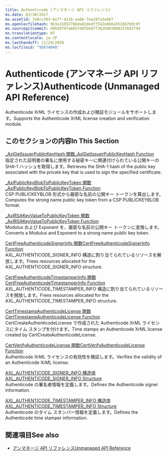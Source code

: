 ```yaml
---
title: Authenticode (アンマネージ API リファレンス)
ms.date: 03/30/2017
ms.assetid: 7e8cc303-6e77-4116-aa8b-7ea297a3a467
ms.openlocfilehash: 9b3e1585278bda82dedf7542e866a551867b9c9f
ms.sourcegitcommit: d8020797a6657d0fbbdff362b80300815f682f94
ms.translationtype: HT
ms.contentlocale: ja-JP
ms.lasthandoff: 11/24/2020
ms.locfileid: "95674048"
---
```

# <a name="authenticode-unmanaged-api-reference"></a><span data-ttu-id="0a2e3-102">Authenticode (アンマネージ API リファレンス)</span><span class="sxs-lookup"><span data-stu-id="0a2e3-102">Authenticode (Unmanaged API Reference)</span></span>

<span data-ttu-id="0a2e3-103">Authenticode XrML ライセンスの作成および検証モジュールをサポートします。</span><span class="sxs-lookup"><span data-stu-id="0a2e3-103">Supports the Authenticode XrML license creation and verification module.</span></span>  
  
## <a name="in-this-section"></a><span data-ttu-id="0a2e3-104">このセクションの内容</span><span class="sxs-lookup"><span data-stu-id="0a2e3-104">In This Section</span></span>  

 [<span data-ttu-id="0a2e3-105">_AxlGetIssuerPublicKeyHash 関数</span><span class="sxs-lookup"><span data-stu-id="0a2e3-105">_AxlGetIssuerPublicKeyHash Function</span></span>](axlgetissuerpublickeyhash-function.md)  
 <span data-ttu-id="0a2e3-106">指定された証明書の署名に使用する秘密キーに関連付けられている公開キーの SHA-1 ハッシュを取得します。</span><span class="sxs-lookup"><span data-stu-id="0a2e3-106">Retrieves the SHA-1 hash of the public key associated with the private key that is used to sign the specified certificate.</span></span>  
  
 [<span data-ttu-id="0a2e3-107">_AxlPublicKeyBlobToPublicKeyToken 関数</span><span class="sxs-lookup"><span data-stu-id="0a2e3-107">_AxlPublicKeyBlobToPublicKeyToken Function</span></span>](axlpublickeyblobtopublickeytoken-function.md)  
 <span data-ttu-id="0a2e3-108">CSP PUBLICKEYBLOB 形式から厳密な名前の公開キー トークンを算出します。</span><span class="sxs-lookup"><span data-stu-id="0a2e3-108">Computes the strong name public key token from a CSP PUBLICKEYBLOB format.</span></span>  
  
 [<span data-ttu-id="0a2e3-109">_AxlRSAKeyValueToPublicKeyToken 関数</span><span class="sxs-lookup"><span data-stu-id="0a2e3-109">_AxlRSAKeyValueToPublicKeyToken Function</span></span>](axlrsakeyvaluetopublickeytoken-function.md)  
 <span data-ttu-id="0a2e3-110">Modulus および Exponent を、厳密な名前の公開キー トークンに変換します。</span><span class="sxs-lookup"><span data-stu-id="0a2e3-110">Converts a Modulus and Exponent to a strong name public key token.</span></span>  
  
 [<span data-ttu-id="0a2e3-111">CertFreeAuthenticodeSignerInfo 関数</span><span class="sxs-lookup"><span data-stu-id="0a2e3-111">CertFreeAuthenticodeSignerInfo Function</span></span>](certfreeauthenticodesignerinfo-function.md)  
 <span data-ttu-id="0a2e3-112">AXL_AUTHENTICODE_SIGNER_INFO 構造に割り当てられているリソースを解放します。</span><span class="sxs-lookup"><span data-stu-id="0a2e3-112">Frees resources allocated for the AXL_AUTHENTICODE_SIGNER_INFO structure.</span></span>  
  
 [<span data-ttu-id="0a2e3-113">CertFreeAuthenticodeTimestamperInfo 関数</span><span class="sxs-lookup"><span data-stu-id="0a2e3-113">CertFreeAuthenticodeTimestamperInfo Function</span></span>](certfreeauthenticodetimestamperinfo-function.md)  
 <span data-ttu-id="0a2e3-114">AXL_AUTHENTICODE_TIMESTAMPER_INFO 構造に割り当てられているリソースを開放します。</span><span class="sxs-lookup"><span data-stu-id="0a2e3-114">Frees resources allocated for the AXL_AUTHENTICODE_TIMESTAMPER_INFO structure.</span></span>  
  
 [<span data-ttu-id="0a2e3-115">CertTimestampAuthenticodeLicense 関数</span><span class="sxs-lookup"><span data-stu-id="0a2e3-115">CertTimestampAuthenticodeLicense Function</span></span>](certtimestampauthenticodelicense-function.md)  
 <span data-ttu-id="0a2e3-116">CertCreateAuthenticodeLicense で作成された Authenticode XrML ライセンスにタイム スタンプを付けます。</span><span class="sxs-lookup"><span data-stu-id="0a2e3-116">Time stamps an Authenticode XrML license created by CertCreateAuthenticodeLicense.</span></span>  
  
 [<span data-ttu-id="0a2e3-117">CertVerifyAuthenticodeLicense 関数</span><span class="sxs-lookup"><span data-stu-id="0a2e3-117">CertVerifyAuthenticodeLicense Function</span></span>](certverifyauthenticodelicense-function.md)  
 <span data-ttu-id="0a2e3-118">Authenticode XrML ライセンスの有効性を検証します。</span><span class="sxs-lookup"><span data-stu-id="0a2e3-118">Verifies the validity of an Authenticode XrML license.</span></span>  
  
 [<span data-ttu-id="0a2e3-119">AXL_AUTHENTICODE_SIGNER_INFO 構造体</span><span class="sxs-lookup"><span data-stu-id="0a2e3-119">AXL_AUTHENTICODE_SIGNER_INFO Structure</span></span>](axl-authenticode-signer-info-structure.md)  
 <span data-ttu-id="0a2e3-120">Authenticode の署名者情報を定義します。</span><span class="sxs-lookup"><span data-stu-id="0a2e3-120">Defines the Authenticode signer information.</span></span>  
  
 [<span data-ttu-id="0a2e3-121">AXL_AUTHENTICODE_TIMESTAMPER_INFO 構造体</span><span class="sxs-lookup"><span data-stu-id="0a2e3-121">AXL_AUTHENTICODE_TIMESTAMPER_INFO Structure</span></span>](axl-authenticode-timestamper-info-structure.md)  
 <span data-ttu-id="0a2e3-122">Authenticode のタイム スタンパー情報を定義します。</span><span class="sxs-lookup"><span data-stu-id="0a2e3-122">Defines the Authenticode time stamper information.</span></span>  
  
## <a name="see-also"></a><span data-ttu-id="0a2e3-123">関連項目</span><span class="sxs-lookup"><span data-stu-id="0a2e3-123">See also</span></span>

- [<span data-ttu-id="0a2e3-124">アンマネージ API リファレンス</span><span class="sxs-lookup"><span data-stu-id="0a2e3-124">Unmanaged API Reference</span></span>](../index.md)
